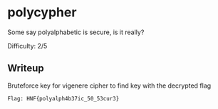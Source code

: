 # polycypher
Some say polyalphabetic is secure, is it really?

Difficulty: 2/5

## Writeup
Bruteforce key for vigenere cipher to find key with the decrypted flag

```Flag: HNF{polyalph4b37ic_50_53cur3}```
